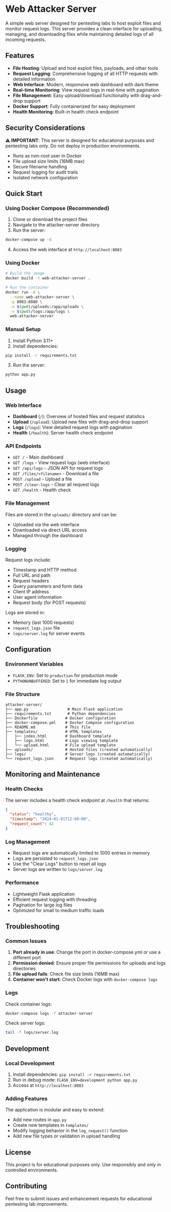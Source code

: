 # Web Attacker Server

A simple web server designed for pentesting labs to host exploit files and monitor request logs. This server provides a clean interface for uploading, managing, and downloading files while maintaining detailed logs of all incoming requests.

## Features

- **File Hosting**: Upload and host exploit files, payloads, and other tools
- **Request Logging**: Comprehensive logging of all HTTP requests with detailed information
- **Web Interface**: Modern, responsive web dashboard with dark theme
- **Real-time Monitoring**: View request logs in real-time with pagination
- **File Management**: Easy upload/download functionality with drag-and-drop support
- **Docker Support**: Fully containerized for easy deployment
- **Health Monitoring**: Built-in health check endpoint

## Security Considerations

⚠️ **IMPORTANT**: This server is designed for educational purposes and pentesting labs only. Do not deploy in production environments.

- Runs as non-root user in Docker
- File upload size limits (16MB max)
- Secure filename handling
- Request logging for audit trails
- Isolated network configuration

## Quick Start

### Using Docker Compose (Recommended)

1. Clone or download the project files
2. Navigate to the attacker-server directory
3. Run the server:

```bash
docker-compose up -d
```

4. Access the web interface at `http://localhost:8083`

### Using Docker

```bash
# Build the image
docker build -t web-attacker-server .

# Run the container
docker run -d \
  --name web-attacker-server \
  -p 8083:8080 \
  -v $(pwd)/uploads:/app/uploads \
  -v $(pwd)/logs:/app/logs \
  web-attacker-server
```

### Manual Setup

1. Install Python 3.11+
2. Install dependencies:
```bash
pip install -r requirements.txt
```

3. Run the server:
```bash
python app.py
```

## Usage

### Web Interface

- **Dashboard** (`/`): Overview of hosted files and request statistics
- **Upload** (`/upload`): Upload new files with drag-and-drop support
- **Logs** (`/logs`): View detailed request logs with pagination
- **Health** (`/health`): Server health check endpoint

### API Endpoints

- `GET /` - Main dashboard
- `GET /logs` - View request logs (web interface)
- `GET /api/logs` - JSON API for request logs
- `GET /files/<filename>` - Download a file
- `POST /upload` - Upload a file
- `POST /clear-logs` - Clear all request logs
- `GET /health` - Health check

### File Management

Files are stored in the `uploads/` directory and can be:
- Uploaded via the web interface
- Downloaded via direct URL access
- Managed through the dashboard

### Logging

Request logs include:
- Timestamp and HTTP method
- Full URL and path
- Request headers
- Query parameters and form data
- Client IP address
- User agent information
- Request body (for POST requests)

Logs are stored in:
- Memory (last 1000 requests)
- `request_logs.json` file
- `logs/server.log` for server events

## Configuration

### Environment Variables

- `FLASK_ENV`: Set to `production` for production mode
- `PYTHONUNBUFFERED`: Set to `1` for immediate log output

### File Structure

```
attacker-server/
├── app.py                 # Main Flask application
├── requirements.txt       # Python dependencies
├── Dockerfile            # Docker configuration
├── docker-compose.yml    # Docker Compose configuration
├── README.md             # This file
├── templates/            # HTML templates
│   ├── index.html        # Dashboard template
│   ├── logs.html         # Logs viewing template
│   └── upload.html       # File upload template
├── uploads/              # Hosted files (created automatically)
├── logs/                 # Server logs (created automatically)
└── request_logs.json     # Request logs (created automatically)
```

## Monitoring and Maintenance

### Health Checks

The server includes a health check endpoint at `/health` that returns:
```json
{
  "status": "healthy",
  "timestamp": "2024-01-01T12:00:00",
  "request_count": 42
}
```

### Log Management

- Request logs are automatically limited to 1000 entries in memory
- Logs are persisted to `request_logs.json`
- Use the "Clear Logs" button to reset all logs
- Server logs are written to `logs/server.log`

### Performance

- Lightweight Flask application
- Efficient request logging with threading
- Pagination for large log files
- Optimized for small to medium traffic loads

## Troubleshooting

### Common Issues

1. **Port already in use**: Change the port in docker-compose.yml or use a different port
2. **Permission denied**: Ensure proper file permissions for uploads and logs directories
3. **File upload fails**: Check file size limits (16MB max)
4. **Container won't start**: Check Docker logs with `docker-compose logs`

### Logs

Check container logs:
```bash
docker-compose logs -f attacker-server
```

Check server logs:
```bash
tail -f logs/server.log
```

## Development

### Local Development

1. Install dependencies: `pip install -r requirements.txt`
2. Run in debug mode: `FLASK_ENV=development python app.py`
3. Access at `http://localhost:8083`

### Adding Features

The application is modular and easy to extend:
- Add new routes in `app.py`
- Create new templates in `templates/`
- Modify logging behavior in the `log_request()` function
- Add new file types or validation in upload handling

## License

This project is for educational purposes only. Use responsibly and only in controlled environments.

## Contributing

Feel free to submit issues and enhancement requests for educational pentesting lab improvements.
